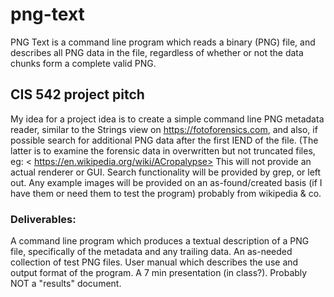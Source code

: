 # png-text

PNG Text is a command line program which reads a binary (PNG) file,
and describes all PNG data in the file, regardless of whether or not
the data chunks form a complete valid PNG.

## CIS 542 project pitch
My idea for a project idea is to create a simple command line PNG metadata reader, similar to the Strings view on <https://fotoforensics.com>, and also, if possible search for additional PNG data after the first IEND of the file. (The latter is to examine the forensic data in overwritten but not truncated files, eg: < https://en.wikipedia.org/wiki/ACropalypse>
This will not provide an actual renderer or GUI. Search functionality will be provided by grep, or left out. Any example images will be provided on an as-found/created basis (if I have them or need them to test the program) probably from wikipedia & co.

### Deliverables:
A command line program which produces a textual description of a PNG file, specifically of the metadata and any trailing data.
An as-needed collection of test PNG files.
User manual which describes the use and output format of the program.
A 7 min presentation (in class?).
Probably NOT a "results" document.
